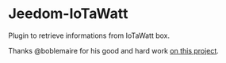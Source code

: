 # Jeedom-IoTaWatt

Plugin to retrieve informations from IoTaWatt box.

Thanks @boblemaire for his good and hard work [on this project](https://github.com/boblemaire/IoTaWatt).
